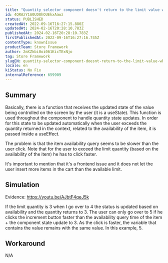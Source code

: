 ```yaml
---
title: "Quantity selector component doesn't return to the limit value when user quickly clicks"
id: 4QRAzY1A0UD8hOUEkxAawz
status: PUBLISHED
createdAt: 2022-09-16T16:27:15.880Z
updatedAt: 2024-02-16T20:28:10.783Z
publishedAt: 2024-02-16T20:28:10.783Z
firstPublishedAt: 2022-09-16T16:27:16.745Z
contentType: knownIssue
productTeam: Store Framework
author: 2mXZkbi0oi061KicTExNjo
tag: Store Framework
slugEN: quantity-selector-component-doesnt-return-to-the-limit-value-when-user-quickly-clicks
locale: en
kiStatus: No Fix
internalReference: 659909
---
```


## Summary


Basically, there is a function that receives the updated state of the value being controlled on the screen by the user (it is a useState). This function is used throughout the component to handle quantity state updates. In order for this state to be updated automatically when the user exceeds the quantity returned in the context, related to the availability of the item, it is passed inside a useEffect.

The problem is that the item availability query seems to be slower than the user click. Note that for the user to exceed the limit quantity (based on the availability of the item) he has to click faster.

It's important to mention that it's a frontend issue and it does not let the user insert more items in the cart than the available limit.



## Simulation


Evidence: https://youtu.be/AJbtF4qeJ5k

If the limit quantity is 3 when I go over to 4 the status is updated based on availability and the quantity returns to 3. The user can only go over to 5 if he clicks the increment button faster than the availability query time of the item + the component state update to 3. As the click is faster, the variable that contains the value remains with the same value. In this example, 5.



## Workaround


N/A

